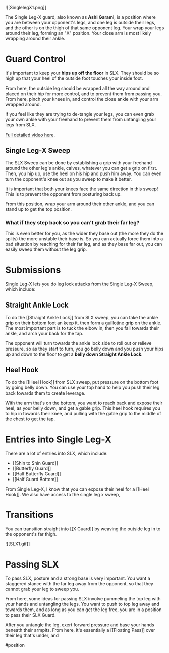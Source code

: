 ![[SinglelegX1.png]]

The Single Leg-X guard, also known as **Ashi Garami**, is a position where you are between your opponent's legs, and one leg is outside their legs, and the other is on the thigh of that same opponent leg. Your wrap your legs around their leg, forming an "X" position. Your close arm is most likely wrapping around their ankle.

# Guard Control

It's important to keep your **hips up off the floor** in SLX. They should be so high up that your heel of the outside foot touches your inside foot.

From here, the outside leg should be wrapped all the way around and placed on their hip for more control, and to prevent them from passing you. From here, pinch your knees in, and control the close ankle with your arm wrapped around.

If you feel like they are trying to de-tangle your legs, you can even grab your own ankle with your freehand to prevent them from untangling your legs from SLX.

[Full detailed video here](https://www.youtube.com/watch?v=BKX0OjWStzc&ab_channel=BernardoFariaBJJFanatics).

## Single Leg-X Sweep

The SLX Sweep can be done by establishing a grip with your freehand around the other leg's ankle, calves, whatever you can get a grip on first. Then, you hip up, use the heel on his hip and push him away. You can even turn the opponent's knee out as you sweep to make it better.

It is important that both your knees face the same direction in this sweep! This is to prevent the opponent from posturing back up.

From this position, wrap your arm around their other ankle, and you can stand up to get the top position.

### What if they step back so you can't grab their far leg?

This is even better for you, as the wider they base out (the more they do the splits) the more unstable their base is. So you can actually force them into a bad situation by reaching for their far leg, and as  they base far out, you can easily sweep them without the leg grip.

# Submissions

Single Leg-X lets you do leg lock attacks from the Single Leg-X Sweep, which include:

## Straight Ankle Lock

To do the [[Straight Ankle Lock]] from SLX sweep, you can take the ankle grip on their bottom foot an keep it, then form a guillotine grip on the ankle. The most important part is to tuck the elbow in, then you fall towards their ankle, and arch your back for the tap.

The opponent will turn towards the ankle lock side to roll out or relieve pressure, so as they start to turn, you go belly down and you push your hips up and down to the floor to get a **belly down Straight Ankle Lock**.

## Heel Hook

To do the [[Heel Hook]] from SLX sweep, put pressure on the bottom foot by going belly down. You can use your top hand to help you push their leg back towards them to create leverage.

With the arm that's on the bottom, you want to reach back and expose their heel, as your belly down, and get a gable grip. This heel hook requires you to hip in towards their knee, and pulling with the gable grip to the middle of the chest to get the tap.

# Entries into Single Leg-X

There are a lot of entries into SLX, which include:

- [[Shin to Shin Guard]]
- [[Butterfly Guard]]
- [[Half Butterfly Guard]]
- [[Half Guard Bottom]]


From Single Leg-X, I know that you can expose their heel for a [[Heel Hook]]. We also have access to the single leg x sweep, 

# Transitions

You can transition straight into [[X Guard]] by weaving the outside leg in to the opponent's far thigh.

![[SLX1.gif]]

# Passing SLX

To pass SLX, posture and a strong base is very important. You want a staggered stance with the far leg away from the opponent, so that they cannot grab your leg to sweep you.

From here, some ideas for passing SLX involve pummeling the top leg with your hands and untangling the legs. You want to push to top leg away and towards them, and as long as you can get the leg free, you are in a position to pass their SLX Guard.

After you untangle the leg, exert forward pressure and base your hands beneath their armpits. From here, it's essentially a [[Floating Pass]] over their leg that's under, and 

#position 